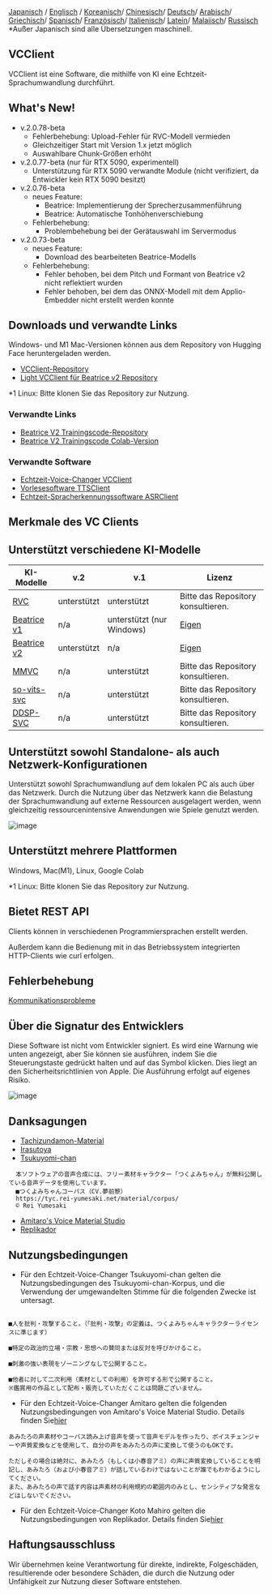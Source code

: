 [Japanisch](/README.md) /
[Englisch](/docs_i18n/README_en.md) /
[Koreanisch](/docs_i18n/README_ko.md)/
[Chinesisch](/docs_i18n/README_zh.md)/
[Deutsch](/docs_i18n/README_de.md)/
[Arabisch](/docs_i18n/README_ar.md)/
[Griechisch](/docs_i18n/README_el.md)/
[Spanisch](/docs_i18n/README_es.md)/
[Französisch](/docs_i18n/README_fr.md)/
[Italienisch](/docs_i18n/README_it.md)/
[Latein](/docs_i18n/README_la.md)/
[Malaiisch](/docs_i18n/README_ms.md)/
[Russisch](/docs_i18n/README_ru.md)
*Außer Japanisch sind alle Übersetzungen maschinell.

## VCClient

VCClient ist eine Software, die mithilfe von KI eine Echtzeit-Sprachumwandlung durchführt.

## What's New!

* v.2.0.78-beta
  * Fehlerbehebung: Upload-Fehler für RVC-Modell vermieden
  * Gleichzeitiger Start mit Version 1.x jetzt möglich
  * Auswahlbare Chunk-Größen erhöht
* v.2.0.77-beta (nur für RTX 5090, experimentell)
  * Unterstützung für RTX 5090 verwandte Module (nicht verifiziert, da Entwickler kein RTX 5090 besitzt)
* v.2.0.76-beta
  * neues Feature:
    * Beatrice: Implementierung der Sprecherzusammenführung
    * Beatrice: Automatische Tonhöhenverschiebung
  * Fehlerbehebung:
    * Problembehebung bei der Gerätauswahl im Servermodus
* v.2.0.73-beta
  * neues Feature:
    * Download des bearbeiteten Beatrice-Modells
  * Fehlerbehebung:
    * Fehler behoben, bei dem Pitch und Formant von Beatrice v2 nicht reflektiert wurden
    * Fehler behoben, bei dem das ONNX-Modell mit dem Applio-Embedder nicht erstellt werden konnte

## Downloads und verwandte Links

Windows- und M1 Mac-Versionen können aus dem Repository von Hugging Face heruntergeladen werden.

* [VCClient-Repository](https://huggingface.co/wok000/vcclient000/tree/main)
* [Light VCClient für Beatrice v2 Repository](https://huggingface.co/wok000/light_vcclient_beatrice/tree/main)

*1 Linux: Bitte klonen Sie das Repository zur Nutzung.

### Verwandte Links

* [Beatrice V2 Trainingscode-Repository](https://huggingface.co/fierce-cats/beatrice-trainer)
* [Beatrice V2 Trainingscode Colab-Version](https://github.com/w-okada/beatrice-trainer-colab)

### Verwandte Software

* [Echtzeit-Voice-Changer VCClient](https://github.com/alvinzanuaputra/Voice-Changer)
* [Vorlesesoftware TTSClient](https://github.com/w-okada/ttsclient)
* [Echtzeit-Spracherkennungssoftware ASRClient](https://github.com/w-okada/asrclient)

## Merkmale des VC Clients

## Unterstützt verschiedene KI-Modelle

| KI-Modelle                                                                                                     | v.2       | v.1                  | Lizenz                                                                                 |
| ------------------------------------------------------------------------------------------------------------ | --------- | -------------------- | ------------------------------------------------------------------------------------------ |
| [RVC ](https://github.com/RVC-Project/Retrieval-based-Voice-Conversion-WebUI/blob/main/docs/jp/README.ja.md) | unterstützt | unterstützt            | Bitte das Repository konsultieren.                                                             |
| [Beatrice v1](https://prj-beatrice.com/)                                                                     | n/a       | unterstützt (nur Windows) | [Eigen](https://github.com/alvinzanuaputra/Voice-Changer/tree/master/server/voice_changer/Beatrice) |
| [Beatrice v2](https://prj-beatrice.com/)                                                                     | unterstützt | n/a                  | [Eigen](https://huggingface.co/wok000/vcclient_model/blob/main/beatrice_v2_beta/readme.md)  |
| [MMVC](https://github.com/isletennos/MMVC_Trainer)                                                           | n/a       | unterstützt            | Bitte das Repository konsultieren.                                                             |
| [so-vits-svc](https://github.com/svc-develop-team/so-vits-svc)                                               | n/a       | unterstützt            | Bitte das Repository konsultieren.                                                             |
| [DDSP-SVC](https://github.com/yxlllc/DDSP-SVC)                                                               | n/a       | unterstützt            | Bitte das Repository konsultieren.                                                             |

## Unterstützt sowohl Standalone- als auch Netzwerk-Konfigurationen

Unterstützt sowohl Sprachumwandlung auf dem lokalen PC als auch über das Netzwerk.
Durch die Nutzung über das Netzwerk kann die Belastung der Sprachumwandlung auf externe Ressourcen ausgelagert werden, wenn gleichzeitig ressourcenintensive Anwendungen wie Spiele genutzt werden.

![image](https://user-images.githubusercontent.com/48346627/206640768-53f6052d-0a96-403b-a06c-6714a0b7471d.png)

## Unterstützt mehrere Plattformen

Windows, Mac(M1), Linux, Google Colab

*1 Linux: Bitte klonen Sie das Repository zur Nutzung.

## Bietet REST API

Clients können in verschiedenen Programmiersprachen erstellt werden.

Außerdem kann die Bedienung mit in das Betriebssystem integrierten HTTP-Clients wie curl erfolgen.

## Fehlerbehebung

[Kommunikationsprobleme](tutorials/trouble_shoot_communication_ja.md)

## Über die Signatur des Entwicklers

Diese Software ist nicht vom Entwickler signiert. Es wird eine Warnung wie unten angezeigt, aber Sie können sie ausführen, indem Sie die Steuerungstaste gedrückt halten und auf das Symbol klicken. Dies liegt an den Sicherheitsrichtlinien von Apple. Die Ausführung erfolgt auf eigenes Risiko.

![image](https://user-images.githubusercontent.com/48346627/212567711-c4a8d599-e24c-4fa3-8145-a5df7211f023.png)

## Danksagungen

* [Tachizundamon-Material](https://seiga.nicovideo.jp/seiga/im10792934)
* [Irasutoya](https://www.irasutoya.com/)
* [Tsukuyomi-chan](https://tyc.rei-yumesaki.net/)

```
  本ソフトウェアの音声合成には、フリー素材キャラクター「つくよみちゃん」が無料公開している音声データを使用しています。
  ■つくよみちゃんコーパス（CV.夢前黎）
  https://tyc.rei-yumesaki.net/material/corpus/
  © Rei Yumesaki
```

* [Amitaro's Voice Material Studio](https://amitaro.net/)
* [Replikador](https://kikyohiroto1227.wixsite.com/kikoto-utau)

## Nutzungsbedingungen

* Für den Echtzeit-Voice-Changer Tsukuyomi-chan gelten die Nutzungsbedingungen des Tsukuyomi-chan-Korpus, und die Verwendung der umgewandelten Stimme für die folgenden Zwecke ist untersagt.

```

■人を批判・攻撃すること。（「批判・攻撃」の定義は、つくよみちゃんキャラクターライセンスに準じます）

■特定の政治的立場・宗教・思想への賛同または反対を呼びかけること。

■刺激の強い表現をゾーニングなしで公開すること。

■他者に対して二次利用（素材としての利用）を許可する形で公開すること。
※鑑賞用の作品として配布・販売していただくことは問題ございません。
```

* Für den Echtzeit-Voice-Changer Amitaro gelten die folgenden Nutzungsbedingungen von Amitaro's Voice Material Studio. Details finden Sie[hier](https://amitaro.net/voice/faq/#index_id6)

```
あみたろの声素材やコーパス読み上げ音声を使って音声モデルを作ったり、ボイスチェンジャーや声質変換などを使用して、自分の声をあみたろの声に変換して使うのもOKです。

ただしその場合は絶対に、あみたろ（もしくは小春音アミ）の声に声質変換していることを明記し、あみたろ（および小春音アミ）が話しているわけではないことが誰でもわかるようにしてください。
また、あみたろの声で話す内容は声素材の利用規約の範囲内のみとし、センシティブな発言などはしないでください。
```

* Für den Echtzeit-Voice-Changer Koto Mahiro gelten die Nutzungsbedingungen von Replikador. Details finden Sie[hier](https://kikyohiroto1227.wixsite.com/kikoto-utau/ter%EF%BD%8Ds-of-service)

## Haftungsausschluss

Wir übernehmen keine Verantwortung für direkte, indirekte, Folgeschäden, resultierende oder besondere Schäden, die durch die Nutzung oder Unfähigkeit zur Nutzung dieser Software entstehen.
